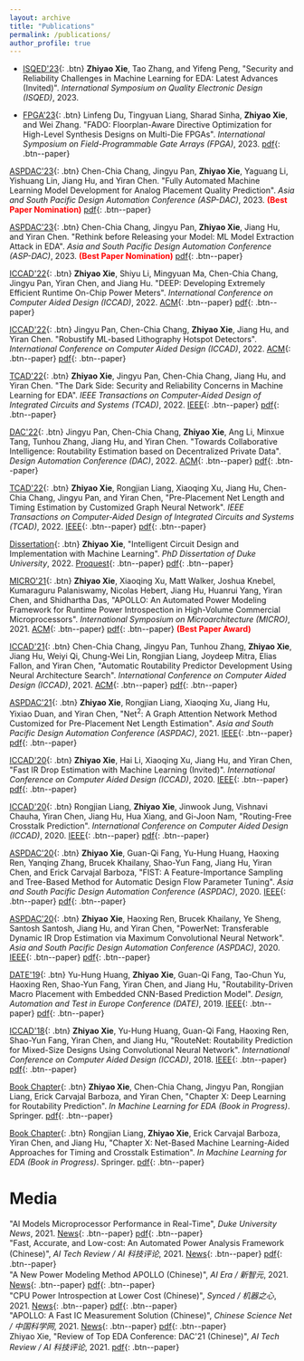 ```yaml
---
layout: archive
title: "Publications"
permalink: /publications/
author_profile: true
---
```


* [ISQED'23](#Button){: .btn} **Zhiyao Xie**, Tao Zhang, and Yifeng Peng, "Security and Reliability Challenges in Machine Learning for EDA: Latest Advances (Invited)". *International Symposium on Quality Electronic Design (ISQED)*, 2023. 

* [FPGA'23](#Button){: .btn} Linfeng Du, Tingyuan Liang, Sharad Sinha, **Zhiyao Xie**, and Wei Zhang. "FADO: Floorplan-Aware Directive Optimization for High-Level Synthesis Designs on Multi-Die FPGAs". *International Symposium on Field-Programmable Gate Arrays (FPGA)*, 2023. [pdf](http://zhiyaoxie.github.io/files/FPGA23_FADO.pdf){: .btn--paper}

[ASPDAC'23](#Button){: .btn} Chen-Chia Chang, Jingyu Pan, **Zhiyao Xie**, Yaguang Li, Yishuang Lin, Jiang Hu, and Yiran Chen. "Fully Automated Machine Learning Model Development for Analog Placement Quality Prediction". *Asia and South Pacific Design Automation Conference (ASP-DAC)*, 2023. <span style="color:red">**(Best Paper Nomination)**</span> [pdf](http://zhiyaoxie.github.io/files/ASPDAC23_NAS_Analog.pdf){: .btn--paper} 

[ASPDAC'23](#Button){: .btn} Chen-Chia Chang, Jingyu Pan, **Zhiyao Xie**, Jiang Hu, and Yiran Chen. "Rethink before Releasing your Model: ML Model Extraction Attack in EDA". *Asia and South Pacific Design Automation Conference (ASP-DAC)*, 2023. <span style="color:red">**(Best Paper Nomination)**</span> [pdf](http://zhiyaoxie.github.io/files/ASPDAC23_Model_Extraction.pdf){: .btn--paper} 

[ICCAD'22](#Button){: .btn} **Zhiyao Xie**, Shiyu Li, Mingyuan Ma, Chen-Chia Chang, Jingyu Pan, Yiran Chen, and Jiang Hu. "DEEP: Developing Extremely Efficient Runtime On-Chip Power Meters". *International Conference on Computer Aided Design (ICCAD)*, 2022. [ACM](https://dl.acm.org/doi/10.1145/3508352.3549427){: .btn--paper} [pdf](http://zhiyaoxie.github.io/files/ICCAD22_DEEP.pdf){: .btn--paper} 

[ICCAD'22](#Button){: .btn} Jingyu Pan, Chen-Chia Chang, **Zhiyao Xie**, Jiang Hu, and Yiran Chen. "Robustify ML-based Lithography Hotspot Detectors". *International Conference on Computer Aided Design (ICCAD)*, 2022. [ACM](https://dl.acm.org/doi/10.1145/3508352.3549389){: .btn--paper} [pdf](http://zhiyaoxie.github.io/files/ICCAD22_Robust.pdf){: .btn--paper}    

[TCAD'22](#Button){: .btn} **Zhiyao Xie**, Jingyu Pan, Chen-Chia Chang, Jiang Hu, and Yiran Chen. "The Dark Side: Security and Reliability Concerns in Machine Learning for EDA". *IEEE Transactions on Computer-Aided Design of Integrated Circuits and Systems (TCAD)*, 2022. [IEEE](https://ieeexplore.ieee.org/document/9858101){: .btn--paper} [pdf](http://zhiyaoxie.github.io/files/TCAD22_Dark.pdf){: .btn--paper} 

[DAC'22](#Button){: .btn} Jingyu Pan, Chen-Chia Chang, **Zhiyao Xie**, Ang Li, Minxue Tang, Tunhou Zhang, Jiang Hu, and Yiran Chen. "Towards Collaborative Intelligence: Routability Estimation based on Decentralized Private Data". *Design Automation Conference (DAC)*, 2022. [ACM](https://dl.acm.org/doi/abs/10.1145/3489517.3530578){: .btn--paper} [pdf](http://zhiyaoxie.github.io/files/DAC22_FL.pdf){: .btn--paper} 

[TCAD'22](#Button){: .btn} **Zhiyao Xie**, Rongjian Liang, Xiaoqing Xu, Jiang Hu, Chen-Chia Chang, Jingyu Pan, and Yiran Chen, "Pre-Placement Net Length and Timing Estimation by Customized Graph Neural Network". *IEEE Transactions on Computer-Aided Design of Integrated Circuits and Systems (TCAD)*, 2022. [IEEE](https://ieeexplore.ieee.org/document/9707500){: .btn--paper} [pdf](http://zhiyaoxie.github.io/files/TCAD21_Time.pdf){: .btn--paper} 

[Dissertation](#Button){: .btn} **Zhiyao Xie**, "Intelligent Circuit Design and Implementation with Machine Learning". *PhD Dissertation of Duke University*, 2022. [Proquest](https://www.proquest.com/docview/2671665310?pq-origsite=gscholar&fromopenview=true){: .btn--paper} [pdf](http://zhiyaoxie.github.io/files/Dissertation22.pdf){: .btn--paper}

[MICRO'21](#Button){: .btn} **Zhiyao Xie**, Xiaoqing Xu, Matt Walker, Joshua Knebel, Kumaraguru Palaniswamy, Nicolas Hebert, Jiang Hu, Huanrui Yang, Yiran Chen, and Shidhartha Das, "APOLLO: An Automated Power Modeling Framework for Runtime Power Introspection in High-Volume Commercial Microprocessors". *International Symposium on Microarchitecture (MICRO)*, 2021. [ACM](https://dl.acm.org/doi/abs/10.1145/3466752.3480064){: .btn--paper} [pdf](http://zhiyaoxie.github.io/files/MICRO21_APOLLO.pdf){: .btn--paper} <span style="color:red">**(Best Paper Award)**</span>

[ICCAD'21](#Button){: .btn} Chen-Chia Chang, Jingyu Pan, Tunhou Zhang, **Zhiyao Xie**, Jiang Hu, Weiyi Qi, Chung-Wei Lin, Rongjian Liang, Joydeep Mitra, Elias Fallon, and Yiran Chen, "Automatic Routability Predictor Development Using Neural Architecture Search". *International Conference on Computer Aided Design (ICCAD)*, 2021. [ACM](https://dl.acm.org/doi/10.1109/ICCAD51958.2021.9643483){: .btn--paper} [pdf](http://zhiyaoxie.github.io/files/ICCAD21_NAS.pdf){: .btn--paper} 

[ASPDAC'21](#Button){: .btn} **Zhiyao Xie**, Rongjian Liang, Xiaoqing Xu, Jiang Hu, Yixiao Duan, and Yiran Chen, "Net$^2$: A Graph Attention Network Method Customized for Pre-Placement Net Length Estimation". *Asia and South Pacific Design Automation Conference (ASPDAC)*, 2021. [IEEE](https://ieeexplore.ieee.org/abstract/document/9371657){: .btn--paper} [pdf](http://zhiyaoxie.github.io/files/ASPDAC21_Net2.pdf){: .btn--paper}    

[ICCAD'20](#Button){: .btn} **Zhiyao Xie**, Hai Li, Xiaoqing Xu, Jiang Hu, and Yiran Chen, "Fast IR Drop Estimation with Machine Learning (Invited)". *International Conference on Computer Aided Design (ICCAD)*, 2020. [IEEE](https://ieeexplore.ieee.org/document/9256803){: .btn--paper} [pdf](http://zhiyaoxie.github.io/files/ICCAD20_IR.pdf){: .btn--paper}    

[ICCAD'20](#Button){: .btn} Rongjian Liang, **Zhiyao Xie**, Jinwook Jung, Vishnavi Chauha, Yiran Chen, Jiang Hu, Hua Xiang, and Gi-Joon Nam, "Routing-Free Crosstalk Prediction". *International Conference on Computer Aided Design (ICCAD)*, 2020. [IEEE](https://ieeexplore.ieee.org/document/9256755){: .btn--paper} [pdf](http://zhiyaoxie.github.io/files/ICCAD20_Crosstalk.pdf){: .btn--paper}     

[ASPDAC'20](#Button){: .btn} **Zhiyao Xie**, Guan-Qi Fang, Yu-Hung Huang, Haoxing Ren, Yanqing Zhang, Brucek Khailany, Shao-Yun Fang, Jiang Hu, Yiran Chen, and Erick Carvajal Barboza, "FIST: A Feature-Importance Sampling and Tree-Based Method for Automatic Design Flow Parameter Tuning". *Asia and South Pacific Design Automation Conference (ASPDAC)*, 2020. [IEEE](https://ieeexplore.ieee.org/document/9045201){: .btn--paper} [pdf](http://zhiyaoxie.github.io/files/ASPDAC20_FIST.pdf){: .btn--paper}    

[ASPDAC'20](#Button){: .btn} **Zhiyao Xie**, Haoxing Ren, Brucek Khailany, Ye Sheng, Santosh Santosh, Jiang Hu, and Yiran Chen, "PowerNet: Transferable Dynamic IR Drop Estimation via Maximum Convolutional Neural Network". *Asia and South Pacific Design Automation Conference (ASPDAC)*, 2020. [IEEE](https://ieeexplore.ieee.org/document/9045574){: .btn--paper} [pdf](http://zhiyaoxie.github.io/files/ASPDAC20_PowerNet.pdf){: .btn--paper}    

[DATE'19](#Button){: .btn} Yu-Hung Huang, **Zhiyao Xie**, Guan-Qi Fang, Tao-Chun Yu, Haoxing Ren, Shao-Yun Fang, Yiran Chen, and Jiang Hu, "Routability-Driven Macro Placement with Embedded CNN-Based Prediction Model". *Design, Automation and Test in Europe Conference (DATE)*, 2019. [IEEE](https://ieeexplore.ieee.org/document/8715126){: .btn--paper} [pdf](http://zhiyaoxie.github.io/files/DATE19_Macro.pdf){: .btn--paper}   

[ICCAD'18](#Button){: .btn} **Zhiyao Xie**, Yu-Hung Huang, Guan-Qi Fang, Haoxing Ren, Shao-Yun Fang, Yiran Chen, and Jiang Hu, "RouteNet: Routability Prediction for Mixed-Size Designs Using Convolutional Neural Network". *International Conference on Computer Aided Design (ICCAD)*, 2018. [IEEE](https://ieeexplore.ieee.org/document/8587655){: .btn--paper} [pdf](http://zhiyaoxie.github.io/files/ICCAD18_RouteNet.pdf){: .btn--paper}
 
[Book Chapter](#Button){: .btn} **Zhiyao Xie**, Chen-Chia Chang, Jingyu Pan, Rongjian Liang, Erick Carvajal Barboza, and Yiran Chen, "Chapter X: Deep Learning for Routability Prediction". *In Machine Learning for EDA (Book in Progress)*. Springer. [pdf](http://zhiyaoxie.github.io/files/chapter_route.pdf){: .btn--paper}

[Book Chapter](#Button){: .btn} Rongjian Liang, **Zhiyao Xie**, Erick Carvajal Barboza, Yiran Chen, and Jiang Hu, "Chapter X: Net-Based Machine Learning-Aided Approaches for Timing and Crosstalk Estimation". *In Machine Learning for EDA (Book in Progress)*. Springer. [pdf](http://zhiyaoxie.github.io/files/chapter_net.pdf){: .btn--paper}


Media
======
"AI Models Microprocessor Performance in Real-Time", *Duke University News*, 2021. [News](https://pratt.duke.edu/about/news/apollo-microprocessor){: .btn--paper} [pdf](http://zhiyaoxie.github.io/files/media_News_Duke.pdf){: .btn--paper}    
"Fast, Accurate, and Low-cost: An Automated Power Analysis Framework (Chinese)", *AI Tech Review / AI 科技评论*, 2021. [News](https://www.leiphone.com/category/academic/fGnxkVOdi9vOEngx.html){: .btn--paper} [pdf](http://zhiyaoxie.github.io/files/media_AI_tech_review.pdf){: .btn--paper}      
"A New Power Modeling Method APOLLO (Chinese)", *AI Era / 新智元*, 2021. [News](https://www.163.com/dy/article/GMTQ7NUO0511ABV6.html){: .btn--paper} [pdf](http://zhiyaoxie.github.io/files/media_xinzhiyuan.pdf){: .btn--paper}    
"CPU Power Introspection at Lower Cost (Chinese)", *Synced / 机器之心*, 2021. [News](https://mp.weixin.qq.com/s/akzS_px1XlgqjFCbcrt0fg){: .btn--paper} [pdf](http://zhiyaoxie.github.io/files/media_jiqizhixin.pdf){: .btn--paper}    
"APOLLO: A Fast IC Measurement Solution (Chinese)", *Chinese Science Net / 中国科学网*, 2021. [News](https://news.sciencenet.cn/htmlnews/2021/12/471181.shtm){: .btn--paper} [pdf](http://zhiyaoxie.github.io/files/media_ScienceNet.pdf){: .btn--paper}     
Zhiyao Xie, "Review of Top EDA Conference: DAC'21 (Chinese)", *AI Tech Review / AI 科技评论*, 2021. [pdf](http://zhiyaoxie.github.io/files/media_AI_tech_review2.pdf){: .btn--paper}     

